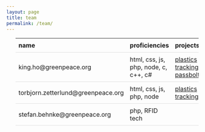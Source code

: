 ```yaml
---
layout: page
title: team
permalink: /team/
---
```

<style type="text/css">
table {
  border-collapse: collapse;
  width: 100%;
}

th, td {
  padding: 8px;
  text-align: left;
  border-bottom: 1px solid #ddd;
}

tr:hover{
  background-color:#f5f5f5
}
</style>
<ul class="post-list">
  <table>
    <thead>
      <th>name</th>
      <th>proficiencies</th>
      <th>projects</th>
      <th>location</th>
    </thead>
    <tr>
      <td>king.ho@greenpeace.org</td>
      <td>html, css, js, php, node, c, c++, c#</td>
      <td><a href='https://gptechlab.github.io/project/2017/09/18/plastic-tracking-app.html'>plastics tracking</a>, <a href='https://gptechlab.github.io/project/2017/09/18/passbolt.html'>passbolt</a></td>
      <td>Amsterdam, Netherlands</td>
    </tr>
    <tr>
      <td>torbjorn.zetterlund@greenpeace.org</td>
      <td>html, css, js, php, node</td>
      <td><a href='https://gptechlab.github.io/project/2017/09/18/plastic-tracking-app.html'>plastics tracking</a></td>
      <td>Amsterdam, Netherlands</td>
    </tr>
    <tr>
      <td>stefan.behnke@greenpeace.org</td>
      <td>php, RFID tech</td>
      <td></td>
      <td>Hamburg, Germany</td>
    </tr>
  </table>    
</ul>
